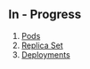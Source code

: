 ## In - Progress ##

1. [Pods](/pods/README.md)
2. [Replica Set](/replica-set/README.md)
3. [Deployments](/deployment/README.md)



